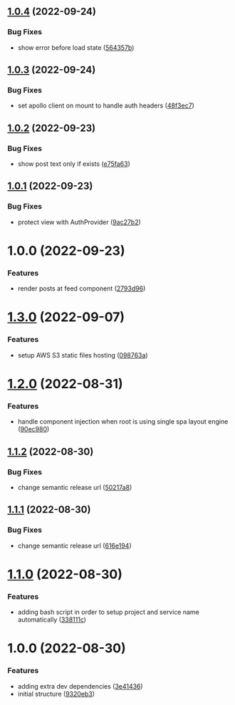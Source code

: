 ## [1.0.4](https://github.com/Insta-Graph/micro-frontend-feed/compare/v1.0.3...v1.0.4) (2022-09-24)


### Bug Fixes

* show error before load state ([564357b](https://github.com/Insta-Graph/micro-frontend-feed/commit/564357bf03c17a3195067a0f8a2e042f84006551))

## [1.0.3](https://github.com/Insta-Graph/micro-frontend-feed/compare/v1.0.2...v1.0.3) (2022-09-24)


### Bug Fixes

* set apollo client on mount to handle auth headers ([48f3ec7](https://github.com/Insta-Graph/micro-frontend-feed/commit/48f3ec71299d82d9f7a62b7c7dfc7b273ee658d8))

## [1.0.2](https://github.com/Insta-Graph/micro-frontend-feed/compare/v1.0.1...v1.0.2) (2022-09-23)


### Bug Fixes

* show post text only if exists ([e75fa63](https://github.com/Insta-Graph/micro-frontend-feed/commit/e75fa63815bddedcce2812ea68c9f383e1fd6754))

## [1.0.1](https://github.com/Insta-Graph/micro-frontend-feed/compare/v1.0.0...v1.0.1) (2022-09-23)


### Bug Fixes

* protect view with AuthProvider ([9ac27b2](https://github.com/Insta-Graph/micro-frontend-feed/commit/9ac27b27fe99eee36ba04d1d5a695c73d923d1bb))

# 1.0.0 (2022-09-23)


### Features

* render posts at feed component ([2793d96](https://github.com/Insta-Graph/micro-frontend-feed/commit/2793d96a83e1a7f01a0128c32538d83b0bb51e33))

# [1.3.0](https://github.com/edwardramirez31/micro-frontend-template/compare/v1.2.0...v1.3.0) (2022-09-07)


### Features

* setup AWS S3 static files hosting ([098763a](https://github.com/edwardramirez31/micro-frontend-template/commit/098763a4a271fab57165b9200ff5bc46848de1ca))

# [1.2.0](https://github.com/edwardramirez31/micro-frontend-template/compare/v1.1.2...v1.2.0) (2022-08-31)


### Features

* handle component injection when root is using single spa layout engine ([90ec980](https://github.com/edwardramirez31/micro-frontend-template/commit/90ec980fcfec2ccd150a02db933183f456e349a0))

## [1.1.2](https://github.com/edwardramirez31/micro-frontend-template/compare/v1.1.1...v1.1.2) (2022-08-30)


### Bug Fixes

* change semantic release url ([50217a8](https://github.com/edwardramirez31/micro-frontend-template/commit/50217a826e1efdfba0006ca0a31b913f787d1340))

## [1.1.1](https://github.com/edwardramirez31/micro-frontend-template/compare/v1.1.0...v1.1.1) (2022-08-30)


### Bug Fixes

* change semantic release url ([616e194](https://github.com/edwardramirez31/micro-frontend-template/commit/616e1949b0a68b217de5e9b894f0c6a4865c577f))

# [1.1.0](https://github.com/edwardramirez31/micro-frontend-template/compare/v1.0.0...v1.1.0) (2022-08-30)


### Features

* adding bash script in order to setup project and service name automatically ([338111c](https://github.com/edwardramirez31/micro-frontend-template/commit/338111cb74294df5a2efb707fed0fd952328a801))

# 1.0.0 (2022-08-30)


### Features

* adding extra dev dependencies ([3e41436](https://github.com/edwardramirez31/micro-frontend-template/commit/3e4143616e4c81c6907ed78c8b747b953056b07f))
* initial structure ([9320eb3](https://github.com/edwardramirez31/micro-frontend-template/commit/9320eb3453c27c62203ee3c3bc4f61156ac54932))
